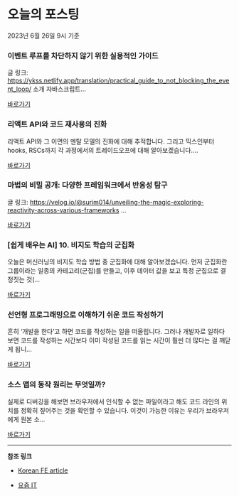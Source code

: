 # 오늘의 포스팅 
2023년 6월 26일 9시 기준 

###  이벤트 루프를 차단하지 않기 위한 실용적인 가이드 

 글 링크: https://ykss.netlify.app/translation/practical_guide_to_not_blocking_the_event_loop/ 소개 자바스크립트... 

 [바로가기](undefined) 

###  리액트 API와 코드 재사용의 진화 

 리액트 API와 그 이면의 멘탈 모델의 진화에 대해 추적합니다. 그리고 믹스인부터 hooks, RSCs까지 각 과정에서의 트레이드오프에 대해 알아보겠습니다.... 

 [바로가기](undefined) 

###  마법의 비밀 공개: 다양한 프레임워크에서 반응성 탐구 

 글 링크: https://velog.io/@surim014/unveiling-the-magic-exploring-reactivity-across-various-frameworks ... 

 [바로가기](undefined) 

### [쉽게 배우는 AI] 10. 비지도 학습의 군집화 

 오늘은 머신러닝의 비지도 학습 방법 중 군집화에 대해 알아보겠습니다. 먼저 군집화란 그룹이라는 일종의 카테고리(군집)를 만들고, 이후 데이터 값을 보고 특정 군집으로 결정짓는 것(... 

 [바로가기](https://yozm.wishket.com/magazine/detail/2086/) 

### 선언형 프로그래밍으로 이해하기 쉬운 코드 작성하기 

 흔히 ‘개발을 한다’고 하면 코드를 작성하는 일을 떠올립니다. 그러나 개발자로 일하다 보면 코드를 작성하는 시간보다 이미 작성된 코드를 읽는 시간이 훨씬 더 많다는 걸 깨닫게 됩니... 

 [바로가기](https://yozm.wishket.com/magazine/detail/2083/) 

### 소스 맵의 동작 원리는 무엇일까? 

 실제로 디버깅을 해보면 브라우저에서 인식할 수 없는 파일이라고 해도 코드 라인의 위치를 정확히 짚어주는 것을 확인할 수 있습니다. 이것이 가능한 이유는 우리가 브라우저에게 원본 소... 

 [바로가기](https://yozm.wishket.com/magazine/detail/2082/) 

---

**참조 링크**

- [Korean FE article](https://kofearticle.substack.com) 

- [요즘 IT](https://yozm.wishket.com/magazine) 

